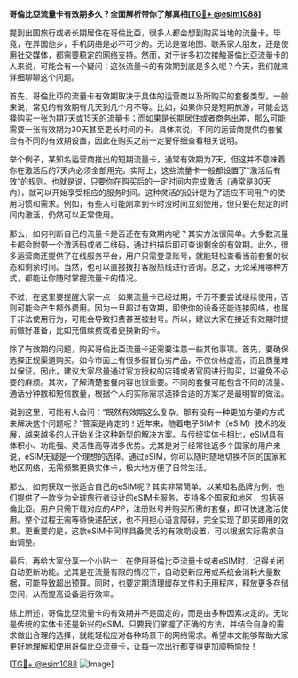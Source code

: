 **哥倫比亞流量卡有效期多久？全面解析带你了解真相[[TG💪+ @esim1088](https://t.me/s/esim1088)]**

提到出国旅行或者长期居住在哥倫比亞，很多人都会想到购买当地的流量卡。毕竟，在异国他乡，手机网络是必不可少的。无论是查地图、联系家人朋友，还是使用社交媒体，都需要稳定的网络支持。然而，对于许多初次接触哥倫比亞流量卡的人来说，可能会有一个疑问：这张流量卡的有效期到底是多久呢？今天，我们就来详细聊聊这个问题。

首先，哥倫比亞的流量卡有效期取决于具体的运营商以及所购买的套餐类型。一般来说，常见的有效期有几天到几个月不等。比如，如果你只是短期旅游，可能会选择购买一张为期7天或15天的流量卡；而如果是长期居住或者商务出差，那么可能需要一张有效期为30天甚至更长时间的卡。具体来说，不同的运营商提供的套餐会有不同的有效期设置，因此在购买之前一定要仔细查看相关说明。

举个例子，某知名运营商推出的短期流量卡，通常有效期为7天，但这并不意味着你在激活后的7天内必须全部用完。实际上，这些流量卡一般都设置了“激活后有效”的规则。也就是说，只要你在购买后的一定时间内完成激活（通常是30天内），就可以开始享受相应的服务时间。这种灵活的设计是为了适应不同用户的使用习惯和需求。例如，有些人可能刚拿到卡时没时间立刻使用，但只要在规定的时间内激活，仍然可以正常使用。

那么，如何判断自己的流量卡是否还在有效期内呢？其实方法很简单。大多数流量卡都会附带一个激活码或者二维码，通过扫描后即可查询剩余的有效期。此外，很多运营商还提供了在线服务平台，用户只需登录账号，就能轻松查看当前套餐的状态和剩余时间。当然，也可以直接拨打客服热线进行咨询。总之，无论采用哪种方式，都能让你随时掌握流量卡的情况。

不过，在这里要提醒大家一点：如果流量卡已经过期，千万不要尝试继续使用，否则可能会产生额外费用。因为一旦超过有效期，即使你的设备还能连接网络，也属于非法使用行为，可能会导致扣费甚至被封号。所以，建议大家在接近有效期时提前做好准备，比如充值续费或者更换新的卡。

除了有效期的问题，购买哥倫比亞流量卡还需要注意一些其他事项。首先，要确保选择正规渠道购买。如今市面上有很多假冒伪劣产品，不仅价格虚高，而且质量难以保证。因此，建议大家尽量通过官方授权的店铺或者官网进行购买，以避免不必要的麻烦。其次，了解清楚套餐内容也很重要。不同的套餐可能包含不同的流量、通话分钟数和短信数量，根据个人的实际需求选择合适的方案才是最明智的做法。

说到这里，可能有人会问：“既然有效期这么复杂，那有没有一种更加方便的方式来解决这个问题呢？”答案是肯定的！近年来，随着电子SIM卡（eSIM）技术的发展，越来越多的人开始关注这种新型的解决方案。与传统实体卡相比，eSIM具有体积小、功能强、灵活性高等诸多优势。尤其是对于经常往返多个国家的用户来说，eSIM无疑是一个理想的选择。通过eSIM，你可以随时随地切换不同的国家和地区网络，无需频繁更换实体卡，极大地方便了日常生活。

那么，如何获取一张适合自己的eSIM呢？其实非常简单。以某知名品牌为例，他们提供了一款专为全球旅行者设计的eSIM卡服务，支持多个国家和地区，包括哥倫比亞。用户只需下载对应的APP，注册账号并购买所需的套餐，即可快速激活使用。整个过程无需等待快递配送，也不用担心语言障碍，完全实现了即买即用的效果。更重要的是，这款eSIM卡同样具备灵活的有效期设置，可以根据实际需求自由调整。

最后，再给大家分享一个小贴士：在使用哥倫比亞流量卡或者eSIM时，记得关闭自动更新功能。尤其是在流量有限的情况下，自动更新应用或系统会消耗大量数据，可能导致超出预算。同时，也要定期清理缓存文件和无用程序，释放更多存储空间，从而提高设备运行效率。

综上所述，哥倫比亞流量卡的有效期并不是固定的，而是由多种因素决定的。无论是传统的实体卡还是新兴的eSIM，只要我们掌握了正确的方法，并结合自身的需求做出合理的选择，就能轻松应对各种场景下的网络需求。希望本文能够帮助大家更好地理解和使用哥倫比亞流量卡，让每一次出行都变得更加顺畅愉快！

[[TG💪+ @esim1088](https://t.me/s/esim1088) ![Image](https://i.postimg.cc/4NQfJmqS/Snipaste-2025-05-13-00-14-12.png)]